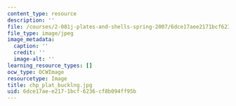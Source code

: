 ```yaml
---
content_type: resource
description: ''
file: /courses/2-081j-plates-and-shells-spring-2007/6dce17aee2171bcf6236cf8b094ff95b_chp_plat_bucklng.jpg
file_type: image/jpeg
image_metadata:
  caption: ''
  credit: ''
  image-alt: ''
learning_resource_types: []
ocw_type: OCWImage
resourcetype: Image
title: chp_plat_bucklng.jpg
uid: 6dce17ae-e217-1bcf-6236-cf8b094ff95b
---
```

